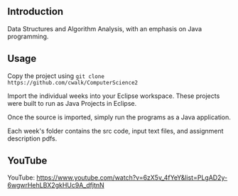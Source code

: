 ## Introduction

Data Structures and Algorithm Analysis, with an emphasis on Java programming.

## Usage

Copy the project using `git clone  https://github.com/cwalk/ComputerScience2`

Import the individual weeks into your Eclipse workspace. These projects were built to run as Java Projects in Eclipse.

Once the source is imported, simply run the programs as a Java application.

Each week's folder contains the src code, input text files, and assignment description pdfs.

## YouTube

YouTube: https://www.youtube.com/watch?v=6zX5v_4fYeY&list=PLgAD2y-6wgwrHehLBX2gkHUc9A_dfjtnN
